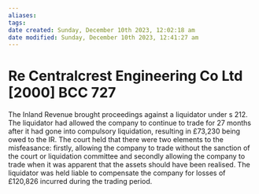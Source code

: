 ```yaml
---
aliases: 
tags: 
date created: Sunday, December 10th 2023, 12:02:18 am
date modified: Sunday, December 10th 2023, 12:41:27 am
---
```


# Re Centralcrest Engineering Co Ltd [2000] BCC 727

The Inland Revenue brought proceedings against a liquidator under s 212. The liquidator had allowed the company to continue to trade for 27 months after it had gone into compulsory liquidation, resulting in £73,230 being owed to the IR. The court held that there were two elements to the misfeasance: firstly, allowing the company to trade without the sanction of the court or liquidation committee and secondly allowing the company to trade when it was apparent that the assets should have been realised. The liquidator was held liable to compensate the company for losses of £120,826 incurred during the trading period.

